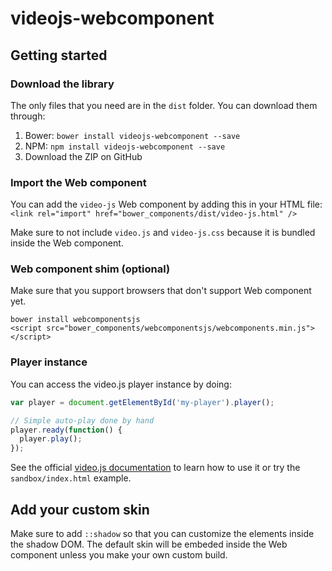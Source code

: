 # videojs-webcomponent

## Getting started

### Download the library
The only files that you need are in the `dist` folder. You can download them through:

1. Bower: `bower install videojs-webcomponent --save`
2. NPM: `npm install videojs-webcomponent --save`
3. Download the ZIP on GitHub

### Import the Web component
You can add the `video-js` Web component by adding this in your HTML file:<br />
`<link rel="import" href="bower_components/dist/video-js.html" />`

Make sure to not include `video.js` and `video-js.css` because it is bundled inside the Web component.

### Web component shim (optional)
Make sure that you support browsers that don't support Web component yet.

`bower install webcomponentsjs`<br />
`<script src="bower_components/webcomponentsjs/webcomponents.min.js"></script>`

### Player instance
You can access the video.js player instance by doing:

```javascript
var player = document.getElementById('my-player').player();

// Simple auto-play done by hand
player.ready(function() {
  player.play();
});
```

See the official [video.js documentation](https://github.com/videojs/video.js/blob/master/docs/index.md) to learn how to use it or try the `sandbox/index.html` example.

## Add your custom skin
Make sure to add `::shadow` so that you can customize the elements inside the shadow DOM. The default skin will be embeded inside the Web component unless you make your own custom build.
